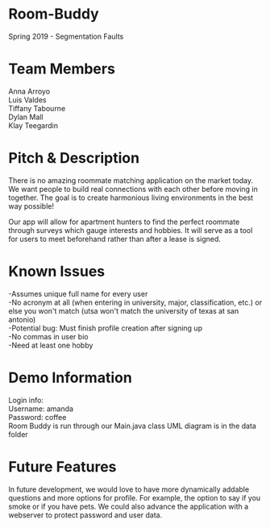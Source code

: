 # Room-Buddy
Spring 2019 - Segmentation Faults

# Team Members
Anna Arroyo  
Luis Valdes  
Tiffany Tabourne  
Dylan Mall  
Klay Teegardin  

# Pitch & Description
There is no amazing roommate matching application on the market today. We want people to build real connections with each other before moving in together. The goal is to create harmonious living environments in the best way possible!  

Our app will allow for apartment hunters to find the perfect roommate through surveys which gauge interests and hobbies. It will serve as a tool for users to meet beforehand rather than after a lease is signed.  


# Known Issues
-Assumes unique full name for every user  
-No acronym at all (when entering in university, major, classification, etc.) or else you won't match (utsa won't match the university of texas at san antonio)   
-Potential bug: Must finish profile creation after signing up  
-No commas in user bio  
-Need at least one hobby

# Demo Information
Login info:  
Username: amanda   
Password: coffee  
Room Buddy is run through our Main.java class
UML diagram is in the data folder

# Future Features
In future development, we would love to have more dynamically addable questions and more options for profile. For example, the option to say if  you smoke or if you have pets. We could also advance the application with a webserver to protect password and user data.  
